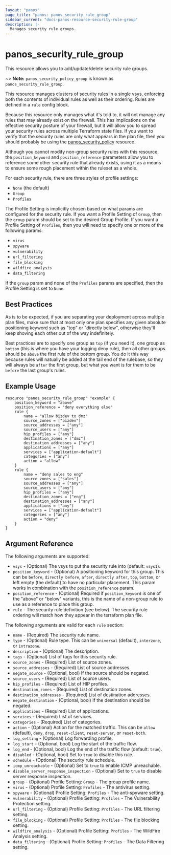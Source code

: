 ```yaml
---
layout: "panos"
page_title: "panos: panos_security_rule_group"
sidebar_current: "docs-panos-resource-security-rule-group"
description: |-
  Manages security rule groups.
---
```


# panos_security_rule_group

This resource allows you to add/update/delete security rule groups.

~> **Note:** `panos_security_policy_group` is known as `panos_security_rule_group`.

This resource manages clusters of security rules in a single vsys,
enforcing both the contents of individual rules as well as their
ordering.  Rules are defined in a `rule` config block.

Because this resource only manages what it's told to, it will not manage
any rules that may already exist on the firewall.  This has
implications on the effective security posture of your firewall, but it
will allow you to spread your security rules across multiple Terraform
state files.  If you want to verify that the security rules are only
what appears in the plan file, then you should probably be using the
[panos_security_policy](security_policy.html) resource.

Although you cannot modify non-group security rules with this
resource, the `position_keyword` and `position_reference` parameters allow you
to reference some other security rule that already exists, using it as
a means to ensure some rough placement within the ruleset as a whole.

For each security rule, there are three styles of profile settings:

* `None` (the default)
* `Group`
* `Profiles`

The Profile Setting is implicitly chosen based on what params are configured
for the security rule.  If you want a Profile Setting of `Group`, then the
`group` param should be set to the desired Group Profile.  If you want a
Profile Setting of `Profiles`, then you will need to specify one or more of
the following params:

* `virus`
* `spyware`
* `vulnerability`
* `url_filtering`
* `file_blocking`
* `wildfire_analysis`
* `data_filtering`

If the `group` param and none of the `Profiles` params are specified, then
the Profile Setting is set to `None`.

## Best Practices

As is to be expected, if you are separating your deployment across
multiple plan files, make sure that at most only one plan specifies any given
absolute positioning keyword such as "top" or "directly below", otherwise
they'll keep shoving each other out of the way indefinitely.

Best practices are to specify one group as `top` (if you need it), one
group as `bottom` (this is where you have your logging deny rule), then
all other groups should be `above` the first rule of the bottom group.  You
do it this way because rules will natually be added at the tail end of the
rulebase, so they will always be `after` the first group, but what you want
is for them to be `before` the last group's rules.

## Example Usage

```hcl
resource "panos_security_rule_group" "example" {
    position_keyword = "above"
    position_reference = "deny everything else"
    rule {
        name = "allow bizdev to dmz"
        source_zones = ["bizdev"]
        source_addresses = ["any"]
        source_users = ["any"]
        hip_profiles = ["any"]
        destination_zones = ["dmz"]
        destination_addresses = ["any"]
        applications = ["any"]
        services = ["application-default"]
        categories = ["any"]
        action = "allow"
    }
    rule {
        name = "deny sales to eng"
        source_zones = ["sales"]
        source_addresses = ["any"]
        source_users = ["any"]
        hip_profiles = ["any"]
        destination_zones = ["eng"]
        destination_addresses = ["any"]
        applications = ["any"]
        services = ["application-default"]
        categories = ["any"]
        action = "deny"
    }
}
```

## Argument Reference

The following arguments are supported:

* `vsys` - (Optional) The vsys to put the security rule into (default:
  `vsys1`).
* `position_keyword` - (Optional) A positioning keyword for this group.  This
  can be `before`, `directly before`, `after`, `directly after`, `top`,
  `bottom`, or left empty (the default) to have no particular placement.  This
  param works in combination with the `position_reference` param.
* `position_reference` - (Optional) Required if `position_keyword` is one of the
  "above" or "below" variants, this is the name of a non-group rule to use
  as a reference to place this group.
* `rule` - The security rule definition (see below).  The security rule
  ordering will match how they appear in the terraform plan file.

The following arguments are valid for each `rule` section:

* `name` - (Required) The security rule name.
* `type` - (Optional) Rule type.  This can be `universal` (default),
  `interzone`, or `intrazone`.
* `description` - (Optional) The description.
* `tags` - (Optional) List of tags for this security rule.
* `source_zones` - (Required) List of source zones.
* `source_addresses` - (Required) List of source addresses.
* `negate_source` - (Optional, bool) If the source should be negated.
* `source_users` - (Required) List of source users.
* `hip_profiles` - (Required) List of HIP profiles.
* `destination_zones` - (Required) List of destination zones.
* `destination_addresses` - (Required) List of destination addresses.
* `negate_destination` - (Optional, bool) If the destination should be negated.
* `applications` - (Required) List of applications.
* `services` - (Required) List of services.
* `categories` - (Required) List of categories.
* `action` - (Optional) Action for the matched traffic.  This can be `allow`
  (default), `deny`, `drop`, `reset-client`, `reset-server`, or `reset-both`.
* `log_setting` - (Optional) Log forwarding profile.
* `log_start` - (Optional, bool) Log the start of the traffic flow.
* `log_end` - (Optional, bool) Log the end of the traffic flow (default: `true`).
* `disabled` - (Optional, bool) Set to `true` to disable this rule.
* `schedule` - (Optional) The security rule schedule.
* `icmp_unreachable` - (Optional) Set to `true` to enable ICMP unreachable.
* `disable_server_response_inspection` - (Optional) Set to `true` to disable
  server response inspection.
* `group` - (Optional) Profile Setting: `Group` - The group profile name.
* `virus` - (Optional) Profile Setting: `Profiles` - The antivirus setting.
* `spyware` - (Optional) Profile Setting: `Profiles` - The anti-spyware
  setting.
* `vulnerability` - (Optional) Profile Setting: `Profiles` - The Vulnerability
  Protection setting.
* `url_filtering` - (Optional) Profile Setting: `Profiles` - The URL filtering
  setting.
* `file_blocking` - (Optional) Profile Setting: `Profiles` - The file blocking
  setting.
* `wildfire_analysis` - (Optional) Profile Setting: `Profiles` - The WildFire
  Analysis setting.
* `data_filtering` - (Optional) Profile Setting: `Profiles` - The Data
  Filtering setting.
